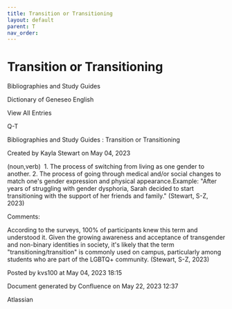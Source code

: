 ```yaml
---
title: Transition or Transitioning
layout: default
parent: T
nav_order:
---
```


# Transition or Transitioning

Bibliographies and Study Guides

Dictionary of Geneseo English

View All Entries

Q-T

Bibliographies and Study Guides : Transition or Transitioning

Created by  Kayla Stewart on May 04, 2023

(noun,verb)  1. The process of switching from living as one gender to another. 2. The process of going through medical and/or social changes to match one's gender expression and physical appearance.Example: &quot;After years of struggling with gender dysphoria, Sarah decided to start transitioning with the support of her friends and family.&quot; (Stewart, S-Z, 2023) 

Comments:

According to the surveys, 100% of participants knew this term and understood it. Given the growing awareness and acceptance of transgender and non-binary identities in society, it's likely that the term &quot;transitioning/transition&quot; is commonly used on campus, particularly among students who are part of the LGBTQ+ community. (Stewart, S-Z, 2023) 

Posted by kvs100 at May 04, 2023 18:15

Document generated by Confluence on May 22, 2023 12:37

Atlassian
